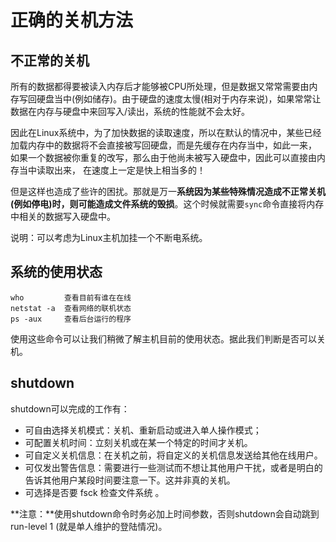 # 正确的关机方法
## 不正常的关机
所有的数据都得要被读入内存后才能够被CPU所处理，但是数据又常常需要由内存写回硬盘当中(例如储存)。由于硬盘的速度太慢(相对于内存来说)，如果常常让数据在内存与硬盘中来回写入/读出，系统的性能就不会太好。

因此在Linux系统中，为了加快数据的读取速度，所以在默认的情况中，某些已经加载内存中的数据将不会直接被写回硬盘，而是先缓存在内存当中，如此一来， 如果一个数据被你重复的改写，那么由于他尚未被写入硬盘中，因此可以直接由内存当中读取出来， 在速度上一定是快上相当多的！

但是这样也造成了些许的困扰。那就是万一**系统因为某些特殊情况造成不正常关机 (例如停电)时，则可能造成文件系统的毁损**。这个时候就需要```sync```命令直接将内存中相关的数据写入硬盘中。

说明：可以考虑为Linux主机加挂一个不断电系统。

## 系统的使用状态
    who         查看目前有谁在在线
    netstat -a  查看网络的联机状态
    ps -aux     查看后台运行的程序

使用这些命令可以让我们稍微了解主机目前的使用状态。据此我们判断是否可以关机。

## shutdown
shutdown可以完成的工作有：
* 可自由选择关机模式：关机、重新启动或进入单人操作模式；
* 可配置关机时间：立刻关机或在某一个特定的时间才关机。
* 可自定义关机信息：在关机之前，将自定义的关机信息发送给其他在线用户。
* 可仅发出警告信息：需要进行一些测试而不想让其他用户干扰，或者是明白的告诉其他用户某段时间要注意一下。这并非真的关机。
* 可选择是否要 fsck 检查文件系统 。


**注意：**使用shutdown命令时务必加上时间参数，否则shutdown会自动跳到 run-level 1 (就是单人维护的登陆情况)。